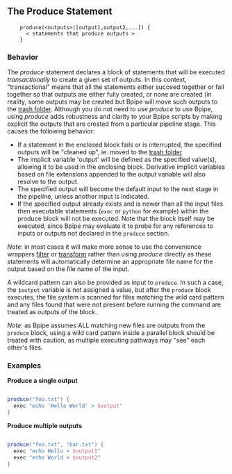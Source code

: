 ## The Produce Statement

    
    
        produce(<outputs>|[output1,output2,...]) {
          < statements that produce outputs >
        }
    

### Behavior

The *produce* statement declares a block of statements that will be executed
*transactionally* to create a given set of outputs.  In this context,
"transactional" means that all the statements either succeed together or
fail together so that outputs are either fully created, or none are created
(in reality, some outputs may be created but Bpipe will move such outputs
to the [trash folder](Guides/Trash).  Although you do not need to use *produce*
to use Bpipe, using *produce* adds robustness and clarity to your Bpipe
scripts by making explicit the outputs that are created from a particular
pipeline stage. This causes the following behavior:

- If a statement in the enclosed block fails or is interrupted, the specified outputs will be 
  "cleaned up", ie. moved to the [trash folder](Guides/Trash)
- The implicit variable 'output' will be defined as the specified value(s), allowing it to be 
  used in the enclosing block. Derivative implicit variables based on file extensions appended
  to the output variable will also resolve to the output.
- The specified output will become the default input to the next stage 
  in the pipeline, unless another input is indicated.
- If the specified output already exists and is newer than all the input files 
  then executable statements (`exec` or `python` for example) within the produce block will 
  not be executed. Note that the block itself may be executed, since Bpipe may evaluate it to
  probe for any references to inputs or outputs not declared in the `produce` section.

*Note*:  in most cases it will make more sense to use the convenience wrappers [filter](Language/Filter) or [transform](Language/Transform) rather than using *produce* directly as these statements will automatically determine an appropriate file name for the output based on the file name of the input.


A wildcard pattern can also be provided as input to `produce`.  In such a case, the `$output` variable is not assigned a value, but after the `produce` block executes, the file system is scanned for files matching the wild card pattern and any files found that were not present before running the command are treated as outputs of the block.

*Note*: as Bpipe assumes ALL matching new files are outputs from the `produce` block, using a wild card pattern inside a parallel block should be treated with caution, as multiple executing pathways may "see" each other's files.

### Examples

**Produce a single output**
```groovy 

produce("foo.txt") {
  exec "echo 'Hello World' > $output"
}
```

**Produce multiple outputs**
```groovy 

produce("foo.txt", "bar.txt") {
  exec "echo Hello > $output1"
  exec "echo World > $output2"
}
```
